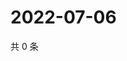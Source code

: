 # 2022-07-06

共 0 条

<!-- BEGIN WEIBO -->
<!-- 最后更新时间 Wed Jul 06 2022 03:12:55 GMT+0800 (China Standard Time) -->

<!-- END WEIBO -->
